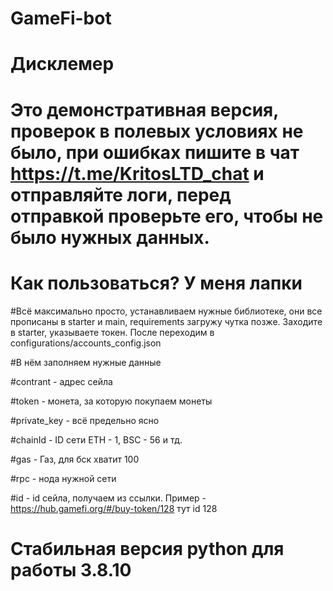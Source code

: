 # GameFi-bot
# Дисклемер
# Это демонстративная версия, проверок в полевых условиях не было, при ошибках пишите в чат https://t.me/KritosLTD_chat и отправляйте логи, перед отправкой проверьте его, чтобы не было нужных данных.

# Как пользоваться? У меня лапки


#Всё максимально просто, устанавливаем нужные библиотеке, они все прописаны в starter и main, requirements загружу чутка позже. Заходите в starter, указываете токен. После переходим в configurations/accounts_config.json 

#В нём заполняем нужные данные

#contrant - адрес сейла

#token - монета, за которую покупаем монеты

#private_key - всё предельно ясно

#chainId - ID сети ETH - 1, BSC - 56 и тд.

#gas - Газ, для бск хватит 100

#rpc - нода нужной сети 

#id - id сейла, получаем из ссылки. Пример - https://hub.gamefi.org/#/buy-token/128 тут id 128

# Стабильная версия python для работы 3.8.10
